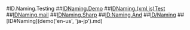 #ID.Naming.Testing
##[IDNaming.Demo](demo(v=vs.100).md)
##[IDNaming.(xml,js)Test](demo.test(xml,js).md)
##[IDNaming.mail](demo1(xx@hotmail.com).md)
##[IDNaming.Sharp](demo2(#).md)
##[ID.Naming.And](demo3(A&B).md)
##[ID/Naming](demo-test.md)
##[ID#Naming](demo('en-us', 'ja-jp').md)
